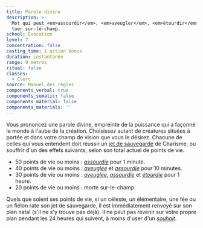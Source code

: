 ```yaml
---
title: Parole divine
description: >-
  Mot qui peut <em>assourdir</em>, <em>aveugler</em>, <em>étourdir</em>, voire
  tuer sur-le-champ.
school: Évocation
level: 7
concentration: false
casting_time: 1 action bonus
duration: instantanée
range: 9 mètres
ritual: false
classes:
  - Clerc
source: Manuel des règles
components_verbal: true
components_somatic: false
components_material: false
components_materials: ''
---
```

Vous prononcez une parole divine, empreinte de la puissance qui a façonné le monde à l'aube de la création. Choisissez autant de créatures situées à portée et dans votre champ de vision que vous le désirez. Chacune de celles qui vous entendent doit réussir un [jet de sauvegarde](/utiliser-les-caracteristiques/#jets-de-sauvegarde) de Charisme, ou souffrir d'un des effets suivants, selon son total actuel de points de vie.

* 50 points de vie ou moins : [_assourdie_](/gerer-la-sante-du-personnage/#assourdi) pour 1 minute.
* 40 points de vie ou moins : [_aveuglée_](/gerer-la-sante-du-personnage/#aveugle) et [_assourdie_](/gerer-la-sante-du-personnage/#assourdi) pour 10 minutes.
* 30 points de vie ou moins : [_aveuglée_](/gerer-la-sante-du-personnage/#aveugle), [_assourdie_](/gerer-la-sante-du-personnage/#assourdi) et [_étourdie_](/gerer-la-sante-du-personnage/#etourdi) pour 1 heure.
* 20 points de vie ou moins : morte sur-le-champ.

Quels que soient ses points de vie, si un céleste, un élémentaire, une fée ou un fiélon rate son jet de sauvegarde, il est immédiatement renvoyé sur son plan natal (s'il ne s'y trouve pas déjà). Il ne peut pas revenir sur votre propre plan pendant les 24 heures qui suivent, à moins d'user d'un [_souhait_](/grimoire/souhait/).
